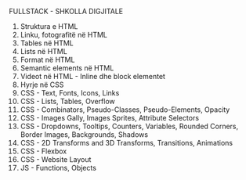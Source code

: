 FULLSTACK - SHKOLLA DIGJITALE  

1. Struktura e HTML
2. Linku, fotografitë në HTML
3. Tables në HTML
4. Lists në HTML
5. Format në HTML
6. Semantic elements në HTML
7. Videot në HTML - Inline dhe block elementet
8. Hyrje në CSS
9. CSS - Text, Fonts, Icons, Links
10. CSS - Lists, Tables, Overflow
11. CSS - Combinators, Pseudo-Classes, Pseudo-Elements, Opacity
12. CSS - Images Gally, Images Sprites, Attribute Selectors
13. CSS - Dropdowns, Tooltips, Counters, Variables, Rounded Corners, Border Images,  Backgrounds, Shadows
14. CSS - 2D Transforms and 3D Transforms, Transitions, Animations
15. CSS - Flexbox
16. CSS - Website Layout
17. JS - Functions, Objects

